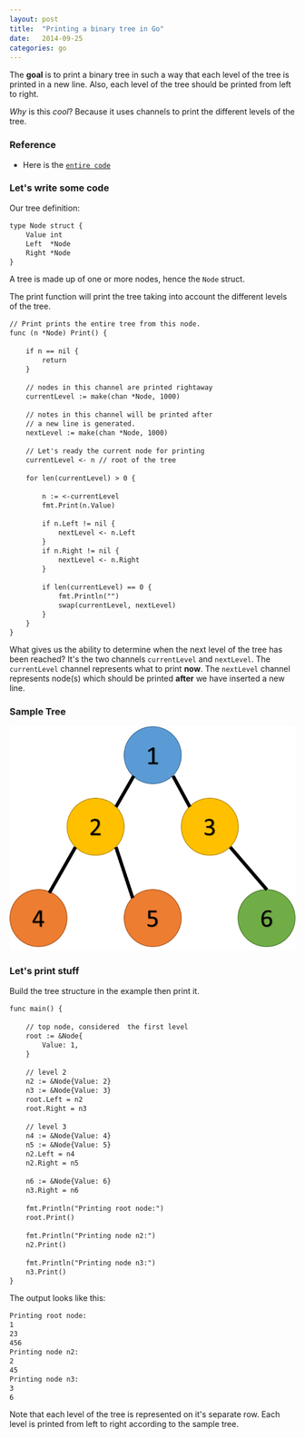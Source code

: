 ```yaml
---
layout: post                                                                                                                  
title:  "Printing a binary tree in Go"
date:   2014-09-25
categories: go
---
```


The **goal** is to print a binary tree in such a way that each level of the tree is printed in a new line. Also, each level of the tree should be printed from left to right.

*Why* is this _cool_? Because it uses channels to print the different levels of the tree.

### Reference

* Here is the [`entire code`](https://github.com/rexposadas/notes/blob/master/blog/trees/main.go)


### Let's write some code

Our tree definition: 

    type Node struct {
        Value int
        Left  *Node
        Right *Node
    }

A tree is made up of one or more nodes, hence the `Node` struct.

The print function will print the tree taking into account the different levels of the tree. 

	// Print prints the entire tree from this node.	
	func (n *Node) Print() {

		if n == nil {
			return
		}
	
		// nodes in this channel are printed rightaway
		currentLevel := make(chan *Node, 1000)
	
		// notes in this channel will be printed after
		// a new line is generated.
		nextLevel := make(chan *Node, 1000)
	
		// Let's ready the current node for printing
		currentLevel <- n // root of the tree
	
		for len(currentLevel) > 0 {
	
			n := <-currentLevel
			fmt.Print(n.Value)
	
			if n.Left != nil {
				nextLevel <- n.Left
			}
			if n.Right != nil {
				nextLevel <- n.Right
			}
	
			if len(currentLevel) == 0 {
				fmt.Println("")
				swap(currentLevel, nextLevel)
			}
		}
	}


What gives us the ability to determine when the next level of the tree has been reached? It's the two channels `currentLevel` and `nextLevel`.  The `currentLevel` channel represents what to print **now**. The `nextLevel` channel represents node(s) which should be printed **after** we have inserted a new line. 

### Sample Tree

<img src="/images/tree.png" alt="Drawing"/>


### Let's print stuff

Build the tree structure in the example then print it. 

	func main() {
	
		// top node, considered  the first level
		root := &Node{
			Value: 1,
		}
	
		// level 2
		n2 := &Node{Value: 2}
		n3 := &Node{Value: 3}
		root.Left = n2
		root.Right = n3
	
		// level 3
		n4 := &Node{Value: 4}
		n5 := &Node{Value: 5}
		n2.Left = n4
		n2.Right = n5
	
		n6 := &Node{Value: 6}
		n3.Right = n6
	
		fmt.Println("Printing root node:")
		root.Print()
	
		fmt.Println("Printing node n2:")
		n2.Print()
	
		fmt.Println("Printing node n3:")
		n3.Print()
	}

The output looks like this:

	Printing root node:
	1
	23
	456
	Printing node n2:
	2
	45
	Printing node n3:
	3
	6

Note that each level of the tree is represented on it's separate row.  Each level is printed from left to right according to the sample tree. 
